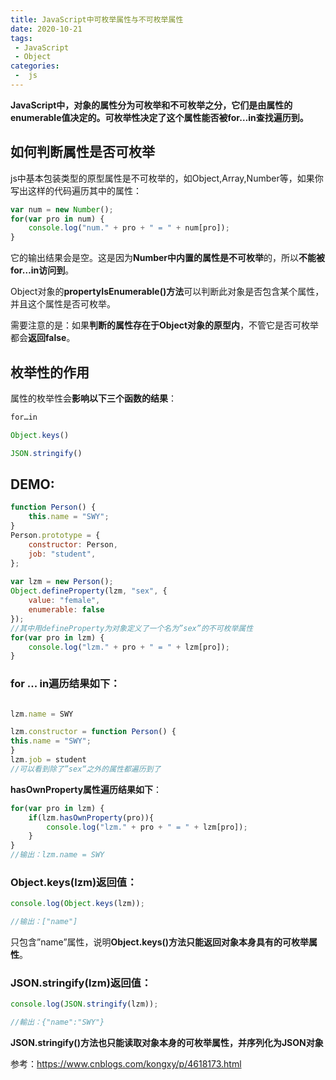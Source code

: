 ```yaml
---
title: JavaScript中可枚举属性与不可枚举属性
date: 2020-10-21
tags:
 - JavaScript
 - Object
categories:
 -  js
---
```




**JavaScript中，对象的属性分为可枚举和不可枚举之分，它们是由属性的enumerable值决定的。可枚举性决定了这个属性能否被for…in查找遍历到。**

## 如何判断属性是否可枚举

 js中基本包装类型的原型属性是不可枚举的，如Object,Array,Number等，如果你写出这样的代码遍历其中的属性：
 
```js
var num = new Number();
for(var pro in num) {
    console.log("num." + pro + " = " + num[pro]);
}
```
它的输出结果会是空。这是因为**Number中内置的属性是不可枚举**的，所以**不能被for…in访问到**。

Object对象的**propertyIsEnumerable()方法**可以判断此对象是否包含某个属性，并且这个属性是否可枚举。

需要注意的是：如果**判断的属性存在于Object对象的原型内**，不管它是否可枚举都会**返回false**。


## 枚举性的作用
属性的枚举性会**影响以下三个函数的结果**：
```js
for…in

Object.keys()

JSON.stringify()
```
## DEMO:
```js
function Person() {
    this.name = "SWY";
}
Person.prototype = {
    constructor: Person,
    job: "student",
};
 
var lzm = new Person();
Object.defineProperty(lzm, "sex", {
    value: "female",
    enumerable: false
});
//其中用defineProperty为对象定义了一个名为”sex”的不可枚举属性
for(var pro in lzm) {
    console.log("lzm." + pro + " = " + lzm[pro]);
}
```
### for ... in遍历结果如下：
```js

lzm.name = SWY

lzm.constructor = function Person() {
this.name = "SWY";
}
lzm.job = student 
//可以看到除了”sex“之外的属性都遍历到了


```
**hasOwnProperty属性遍历结果如下**：
```js
for(var pro in lzm) {
    if(lzm.hasOwnProperty(pro)){
        console.log("lzm." + pro + " = " + lzm[pro]);
    }
}
//输出：lzm.name = SWY
```

### Object.keys(lzm)返回值：
```js
console.log(Object.keys(lzm));

//输出：["name"]
```
只包含”name”属性，说明**Object.keys()**方法只能**返回对象本身具有的可枚举属性**。

### JSON.stringify(lzm)返回值：
```js
console.log(JSON.stringify(lzm));

//輸出：{"name":"SWY"}
```
**JSON.stringify()方法也只能读取对象本身的可枚举属性，并序列化为JSON对象**

参考：https://www.cnblogs.com/kongxy/p/4618173.html